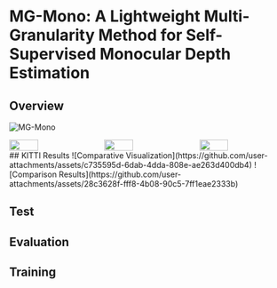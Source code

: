 
# MG-Mono: A Lightweight Multi-Granularity Method for Self-Supervised Monocular Depth Estimation

## Overview
![MG-Mono](https://github.com/user-attachments/assets/326462d8-922f-4071-9eba-7645b2f75c35)
<div style="display: flex; justify-content: space-between;">
  <img src="https://github.com/user-attachments/assets/efd0939c-682c-4f91-ad25-c5af758ea5d7" width="32%" />
  <img src="https://github.com/user-attachments/assets/2ec3dc6a-323e-4778-bf6c-3db8719074bf" width="32%" />
  <img src="https://github.com/user-attachments/assets/bc644336-6b81-48cb-8da3-9d29fa388b47" width="32%" />
</div>
## KITTI Results
![Comparative Visualization](https://github.com/user-attachments/assets/c735595d-6dab-4dda-808e-ae263d400db4)
![Comparison Results](https://github.com/user-attachments/assets/28c3628f-fff8-4b08-90c5-7ff1eae2333b)


## Test

## Evaluation

## Training
